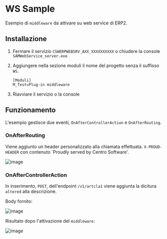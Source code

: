 # WS Sample
Esempio di `middleware` da attivare su web service di ERP2.

## Installazione

1. Fermare il servizio `CSWERPWEBSRV_AXX_XXXXXXXXXX` o chiudere la console `SAMWebService_server.exe`
2. Aggiungere nella sezione moduli il nome del progetto senza il suffisso `WS`.
    ```
    [Moduli]
    M_Test=Plug-in middleware
    ```

4. Riavviare il servizio o la console



## Funzionamento

L'esempio gestisce due eventi, `OnAfterControllerAction` e `OnAfterRouting`.

### OnAfterRouting
Viene aggiunto un header personalizzato alla chiamata effettuata.
`X-PROUD-HEADER` con contenuto `Proudly served by Centro Software'.

![image](https://user-images.githubusercontent.com/51919683/224071842-17b2b721-d630-47a8-8135-0b5083407acf.png)


### OnAfterControllerAction
In inserimento, `POST`, dell'endpoint `/v1/artcla1` viene aggiunta la dicitura `altered` alla descrizione.

Body fornito:

![image](https://user-images.githubusercontent.com/51919683/224072140-13d9fd37-b62c-4014-8cac-69a806d7eba7.png)

Risultato dopo l'attivazione del `middleware`:

![image](https://user-images.githubusercontent.com/51919683/224072441-a830329a-2575-4677-92c1-5c85ac6b8ca7.png)

